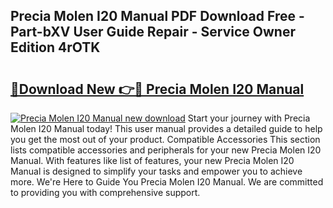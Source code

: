 ## Precia Molen I20 Manual PDF Download Free - Part-bXV User Guide Repair - Service Owner Edition 4rOTK

# <h2><a href="http://cf28489.oget.top/?id=Precia+Molen+I20+Manual">🔗Download New 👉🔴 Precia Molen I20 Manual</a></h2>

[![Precia Molen I20 Manual new download](https://i.imgur.com/5g1atiW.png)](http://cf28489.oget.top/?id=Precia+Molen+I20+Manual)
Start your journey with Precia Molen I20 Manual today! This user manual provides a detailed guide to help you get the most out of your product. Compatible Accessories This section lists compatible accessories and peripherals for your new Precia Molen I20 Manual. With features like list of features, your new Precia Molen I20 Manual is designed to simplify your tasks and empower you to achieve more. We're Here to Guide You Precia Molen I20 Manual. We are committed to providing you with comprehensive support.
